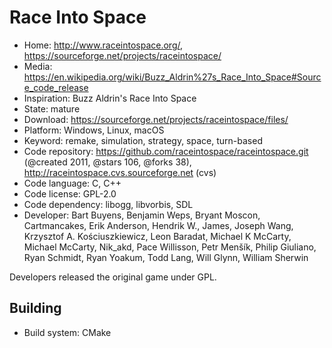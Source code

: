 # Race Into Space

- Home: http://www.raceintospace.org/, https://sourceforge.net/projects/raceintospace/
- Media: https://en.wikipedia.org/wiki/Buzz_Aldrin%27s_Race_Into_Space#Source_code_release
- Inspiration: Buzz Aldrin's Race Into Space
- State: mature
- Download: https://sourceforge.net/projects/raceintospace/files/
- Platform: Windows, Linux, macOS
- Keyword: remake, simulation, strategy, space, turn-based
- Code repository: https://github.com/raceintospace/raceintospace.git (@created 2011, @stars 106, @forks 38), http://raceintospace.cvs.sourceforge.net (cvs)
- Code language: C, C++
- Code license: GPL-2.0
- Code dependency: libogg, libvorbis, SDL
- Developer: Bart Buyens, Benjamin Weps, Bryant Moscon, Cartmancakes, Erik Anderson, Hendrik W., James, Joseph Wang, Krzysztof A. Kościuszkiewicz, Leon Baradat, Michael K McCarty, Michael McCarty, Nik_akd, Pace Willisson, Petr Menšík, Philip Giuliano, Ryan Schmidt, Ryan Yoakum, Todd Lang, Will Glynn, William Sherwin

Developers released the original game under GPL.

## Building

- Build system: CMake
